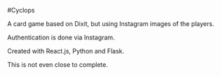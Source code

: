 #Cyclops

A card game based on Dixit, but using Instagram images of the players.

Authentication is done via Instagram.



Created with React.js, Python and Flask.

This is not even close to complete. 

